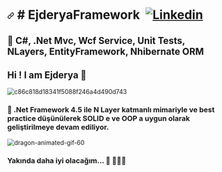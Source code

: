 <h1><a id="user-content-color--" class="anchor" aria-hidden="true" href="#color--"><svg class="octicon octicon-link" viewBox="0 0 16 16" version="1.1" width="16" height="16" aria-hidden="true"><path fill-rule="evenodd" d="M7.775 3.275a.75.75 0 001.06 1.06l1.25-1.25a2 2 0 112.83 2.83l-2.5 2.5a2 2 0 01-2.83 0 .75.75 0 00-1.06 1.06 3.5 3.5 0 004.95 0l2.5-2.5a3.5 3.5 0 00-4.95-4.95l-1.25 1.25zm-4.69 9.64a2 2 0 010-2.83l2.5-2.5a2 2 0 012.83 0 .75.75 0 001.06-1.06 3.5 3.5 0 00-4.95 0l-2.5 2.5a3.5 3.5 0 004.95 4.95l1.25-1.25a.75.75 0 00-1.06-1.06l-1.25 1.25a2 2 0 01-2.83 0z"></path></svg></a> # EjderyaFramework <a href="https://github.com/fatih/color/actions"><img src="https://github.com/fatih/color/workflows/build/badge.svg" alt="" style="max-width:100%;"></a> <a href="https://pkg.go.dev/github.com/fatih/color" rel="nofollow"><img src="https://camo.githubusercontent.com/a640060291033ca59a91868a40c3b60c534b7ca7f2d1d9d56ee1d2f641357090/68747470733a2f2f706b672e676f2e6465762f62616467652f6769746875622e636f6d2f66617469682f636f6c6f72" alt="Linkedin" data-canonical-src="https://pkg.go.dev/badge/github.com/fatih/color" style="max-width:100%;"></a></h1>



## 🌱 C#, .Net Mvc, Wcf Service, Unit Tests, NLayers, EntityFramework, Nhibernate ORM


## Hi ! I am Ejderya 👋

![c86c818d18341f5088f246a4d490d743](https://user-images.githubusercontent.com/36550960/107993599-7bc99580-6fe3-11eb-8086-1781ee2c5021.gif)


### 🔭 .Net Framework 4.5 ile N Layer katmanlı mimariyle ve best practice düşünülerek SOLID e ve  OOP a uygun  olarak geliştirilmeye devam ediliyor.

![dragon-animated-gif-60](https://user-images.githubusercontent.com/36550960/107993907-3a85b580-6fe4-11eb-9ffb-8544b5948278.gif)

### Yakında daha iyi olacağım... 🚀 👨🏾‍🚀
